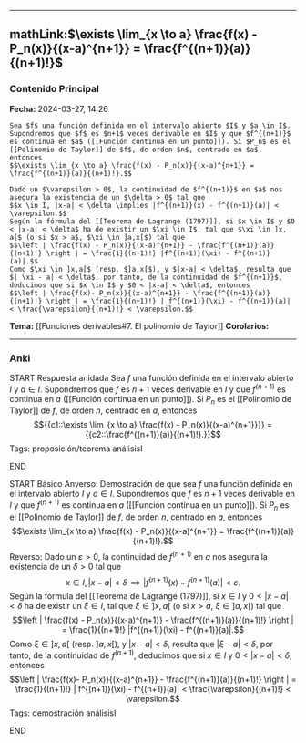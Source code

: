 
---
mathLink:$\exists \lim_{x \to a} \frac{f(x) - P_n(x)}{(x-a)^{n+1}} = \frac{f^{(n+1)}(a)}{(n+1)!}$
---
### Contenido Principal

**Fecha:** 2024-03-27, 14:26

```ad-proposition
Sea $f$ una función definida en el intervalo abierto $I$ y $a \in I$. Supondremos que $f$ es $n+1$ veces derivable en $I$ y que $f^{(n+1)}$ es continua en $a$ ([[Función continua en un punto]]). Si $P_n$ es el [[Polinomio de Taylor]] de $f$, de orden $n$, centrado en $a$, entonces
$$\exists \lim_{x \to a} \frac{f(x) - P_n(x)}{(x-a)^{n+1}} = \frac{f^{(n+1)}(a)}{(n+1)!}.$$
```


```ad-proof
Dado un $\varepsilon > 0$, la continuidad de $f^{(n+1)}$ en $a$ nos asegura la existencia de un $\delta > 0$ tal que
$$x \in I, |x-a| < \delta \implies |f^{(n+1)}(x) - f^{(n+1)}(a)| < \varepsilon.$$
Según la fórmula del [[Teorema de Lagrange (1797)]], si $x \in I$ y $0 < |x-a| < \delta$ ha de existir un $\xi \in I$, tal que $\xi \in ]x, a[$ (o si $x > a$, $\xi \in ]a,x[$) tal que
$$\left | \frac{f(x) - P_n(x)}{(x-a)^{n+1}} - \frac{f^{(n+1)}(a)}{(n+1)!} \right | = \frac{1}{(n+1)!} |f^{(n+1)}(\xi) - f^{(n+1)}(a)|.$$
Como $\xi \in ]x,a[$ (resp. $]a,x[$), y $|x-a| < \delta$, resulta que $| \xi - a| < \delta$, por tanto, de la continuidad de $f^{(n+1)}$, deducimos que si $x \in I$ y $0 < |x-a| < \delta$, entonces
$$\left | \frac{f(x)- P_n(x)}{(x-a)^{n+1}} - \frac{f^{(n+1)}(a)}{(n+1)!} \right | = \frac{1}{(n+1)!} | f^{(n+1)}(\xi) - f^{(n+1)}(a)| < \frac{\varepsilon}{(n+1)!} < \varepsilon.$$
```

**Tema:** [[Funciones derivables#7. El polinomio de Taylor]]
**Corolarios:**

---
### Anki

START
Respuesta anidada
Sea $f$ una función definida en el intervalo abierto $I$ y $a \in I$. Supondremos que $f$ es $n+1$ veces derivable en $I$ y que $f^{(n+1)}$ es continua en $a$ ([[Función continua en un punto]]). Si $P_n$ es el [[Polinomio de Taylor]] de $f$, de orden $n$, centrado en $a$, entonces
$${{c1::\exists \lim_{x \to a} \frac{f(x) - P_n(x)}{(x-a)^{n+1}}}} = {{c2::\frac{f^{(n+1)}(a)}{(n+1)!}.}}$$
Tags: proposición/teorema análisisI
<!--ID: 1713093069926-->
END

START
Básico
Anverso: Demostración de que sea $f$ una función definida en el intervalo abierto $I$ y $a \in I$. Supondremos que $f$ es $n+1$ veces derivable en $I$ y que $f^{(n+1)}$ es continua en $a$ ([[Función continua en un punto]]). Si $P_n$ es el [[Polinomio de Taylor]] de $f$, de orden $n$, centrado en $a$, entonces
$$\exists \lim_{x \to a} \frac{f(x) - P_n(x)}{(x-a)^{n+1}} = \frac{f^{(n+1)}(a)}{(n+1)!}.$$ 
Reverso: Dado un $\varepsilon > 0$, la continuidad de $f^{(n+1)}$ en $a$ nos asegura la existencia de un $\delta > 0$ tal que
$$x \in I, |x-a| < \delta \implies |f^{(n+1)}(x) - f^{(n+1)}(a)| < \varepsilon.$$
Según la fórmula del [[Teorema de Lagrange (1797)]], si $x \in I$ y $0 < |x-a| < \delta$ ha de existir un $\xi \in I$, tal que $\xi \in ]x, a[$ (o si $x > a$, $\xi \in ]a,x[$) tal que
$$\left | \frac{f(x) - P_n(x)}{(x-a)^{n+1}} - \frac{f^{(n+1)}(a)}{(n+1)!} \right | = \frac{1}{(n+1)!} |f^{(n+1)}(\xi) - f^{(n+1)}(a)|.$$
Como $\xi \in ]x,a[$ (resp. $]a,x[$), y $|x-a| < \delta$, resulta que $| \xi - a| < \delta$, por tanto, de la continuidad de $f^{(n+1)}$, deducimos que si $x \in I$ y $0 < |x-a| < \delta$, entonces
$$\left | \frac{f(x)- P_n(x)}{(x-a)^{n+1}} - \frac{f^{(n+1)}(a)}{(n+1)!} \right | = \frac{1}{(n+1)!} | f^{(n+1)}(\xi) - f^{(n+1)}(a)| < \frac{\varepsilon}{(n+1)!} < \varepsilon.$$
Tags: demostración análisisI
<!--ID: 1713093069932-->
END
